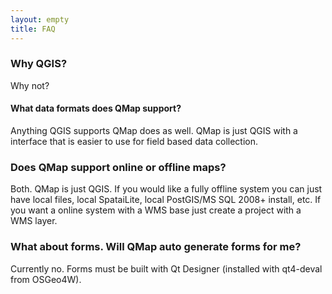 ```yaml
---
layout: empty
title: FAQ
---
```


### Why QGIS?

Why not? 

#### What data formats does QMap support?

Anything QGIS supports QMap does as well. QMap is just QGIS with a interface that is easier to use for field based data collection.

### Does QMap support online or offline maps?

Both.  QMap is just QGIS. If you would like a fully offline system you can just have local files, local SpataiLite, local PostGIS/MS SQL 2008+ install, etc.  If you want a online system with a WMS base just create a project with a WMS layer. 

### What about forms. Will QMap auto generate forms for me?

Currently no.  Forms must be built with Qt Designer (installed with qt4-deval from OSGeo4W).